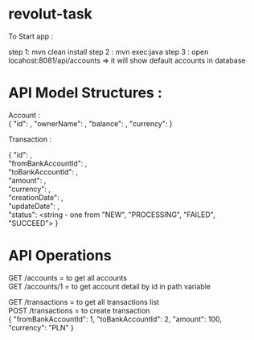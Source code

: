 # revolut-task
To Start app :

step 1: mvn clean install
step 2 : mvn exec:java
step 3 : open locahost:8081/api/accounts  => it will show default accounts in database

# API Model Structures :

Account : <br/>
{
    "id": <number>,
    "ownerName": <string>,
    "balance": <double>,
    "currency": <string>
}
  
  Transaction :
  
  {
    "id": <number>, <br/>
    "fromBankAccountId": <number>,<br/>
    "toBankAccountId": <number>,<br/>
    "amount": <double>,<br/>
    "currency": <string>,<br/>
    "creationDate": <timestamp>,<br/>
    "updateDate": <timestamp>,<br/>
    "status": <string - one from "NEW", "PROCESSING", "FAILED", "SUCCEED">
}
  
  # API Operations
  
  GET /accounts = to get all accounts <br/>
  GET /accounts/1 = to get account detail by id in path variable
  
 GET  /transactions = to get all transactions list <br/>
 POST /transactions =  to create transaction <br/>
{
    "fromBankAccountId": 1,
    "toBankAccountId": 2,
    "amount": 100,
    "currency": "PLN"
}
 
